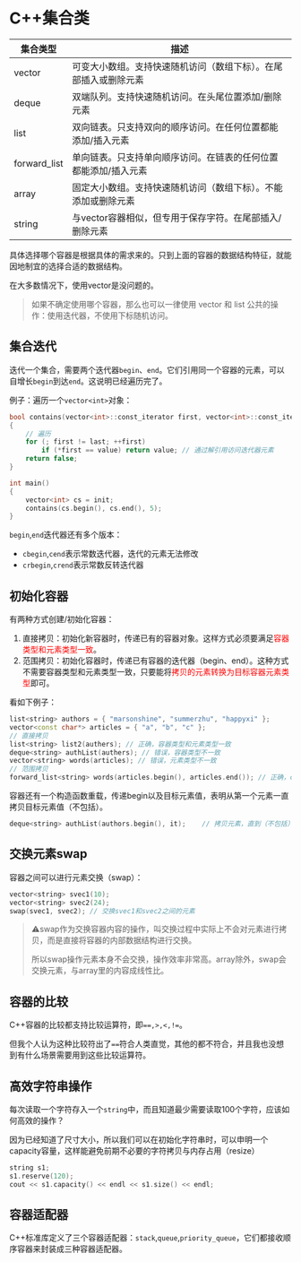 # C++集合类

 

| 集合类型     | 描述                                                         |
| ------------ | ------------------------------------------------------------ |
| vector       | 可变大小数组。支持快速随机访问（数组下标）。在尾部插入或删除元素 |
| deque        | 双端队列。支持快速随机访问。在头尾位置添加/删除元素          |
| list         | 双向链表。只支持双向的顺序访问。在任何位置都能添加/插入元素  |
| forward_list | 单向链表。只支持单向顺序访问。在链表的任何位置都能添加/插入元素 |
| array        | 固定大小数组。支持快速随机访问（数组下标）。不能添加或删除元素 |
| string       | 与vector容器相似，但专用于保存字符。在尾部插入/删除元素      |

具体选择哪个容器是根据具体的需求来的。只到上面的容器的数据结构特征，就能因地制宜的选择合适的数据结构。

在大多数情况下，使用vector是没问题的。

> 如果不确定使用哪个容器，那么也可以一律使用 vector 和 list 公共的操作：使用迭代器，不使用下标随机访问。

## 集合迭代

迭代一个集合，需要两个迭代器`begin`、`end`。它们引用同一个容器的元素，可以自增长`begin`到达`end`。这说明已经遍历完了。

例子：遍历一个`vector<int>`对象：

```c++
bool contains(vector<int>::const_iterator first, vector<int>::const_iterator last, int value) 
{
    // 遍历
    for (; first != last; ++first)
        if (*first == value) return value; // 通过解引用访问迭代器元素
    return false;
}

int main()
{
    vector<int> cs = init;
    contains(cs.begin(), cs.end(), 5);
}
```

`begin`,`end`迭代器还有多个版本：

- `cbegin`,`cend`表示常数迭代器，迭代的元素无法修改
- `crbegin`,`crend`表示常数反转迭代器

## 初始化容器

有两种方式创建/初始化容器：

1. 直接拷贝：初始化新容器时，传递已有的容器对象。这样方式必须要满足<font color="red">容器类型和元素类型一致</font>。
2. 范围拷贝：初始化容器时，传递已有容器的迭代器（begin、end）。这种方式不需要容器类型和元素类型一致，只要能将<font color="red">拷贝的元素转换为目标容器元素类型</font>即可。

看如下例子：

```c++
list<string> authors = { "marsonshine", "summerzhu", "happyxi" };
vector<const char*> articles = { "a", "b", "c" };
// 直接拷贝
list<string> list2(authers); // 正确，容器类型和元素类型一致
deque<string> authList(authers); // 错误，容器类型不一致
vector<string> words(articles); // 错误，元素类型不一致
// 范围拷贝
forward_list<string> words(articles.begin(), articles.end()); // 正确，char*元素类型可以转换为目标容器元素类型string
```

容器还有一个构造函数重载，传递begin以及目标元素值，表明从第一个元素一直拷贝目标元素值（不包括）。

```c++
deque<string> authList(authors.begin(), it);	// 拷贝元素，直到（不包括）元素 it
```

## 交换元素swap

容器之间可以进行元素交换（swap）：

```c++
vector<string> svec1(10);
vector<string> svec2(24);
swap(svec1, svec2); // 交换svec1和svec2之间的元素
```

> ⚠️swap作为交换容器内容的操作，叫交换过程中实际上不会对元素进行拷贝，而是直接将容器的内部数据结构进行交换。
>
> 所以swap操作元素本身不会交换，操作效率非常高。array除外，swap会交换元素，与array里的内容成线性比。

## 容器的比较

C++容器的比较都支持比较运算符，即`==,>,<,!=`。

但我个人认为这种比较符出了`==`符合人类直觉，其他的都不符合，并且我也没想到有什么场景需要用到这些比较运算符。

## 高效字符串操作

每次读取一个字符存入一个`string`中，而且知道最少需要读取100个字符，应该如何高效的操作？

因为已经知道了尺寸大小，所以我们可以在初始化字符串时，可以申明一个capacity容量，这样能避免前期不必要的字符拷贝与内存占用（resize）

```c++
string s1;
s1.reserve(120);
cout << s1.capacity() << endl << s1.size() << endl;
```

## 容器适配器

C++标准库定义了三个容器适配器：`stack`,`queue`,`priority_queue`，它们都接收顺序容器来封装成三种容器适配器。
